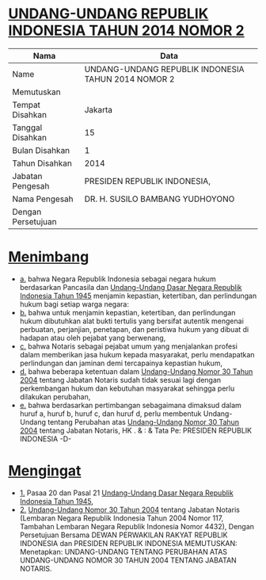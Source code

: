 # [UNDANG-UNDANG REPUBLIK INDONESIA TAHUN 2014 NOMOR 2](http://example.org/legal/document/uu/2014/2)

| Nama | Data |
| ------ | ----- |
|Name|UNDANG-UNDANG REPUBLIK INDONESIA TAHUN 2014 NOMOR 2|
|Memutuskan||
|Tempat Disahkan|Jakarta|
|Tanggal Disahkan|15|
|Bulan Disahkan|1|
|Tahun Disahkan|2014|
|Jabatan Pengesah|PRESIDEN REPUBLIK INDONESIA,|
|Nama Pengesah|DR. H. SUSILO BAMBANG YUDHOYONO|
|Dengan Persetujuan||
# [Menimbang](http://example.org/legal/document/uu/2014/2/menimbang)

* [a.](http://example.org/legal/document/uu/2014/2/menimbang/point/a) bahwa Negara Republik Indonesia sebagai negara hukum berdasarkan Pancasila dan [Undang-Undang Dasar Negara Republik Indonesia Tahun 1945](http://example.org/legal/document/uu) menjamin kepastian, ketertiban, dan perlindungan hukum bagi setiap warga negara:
* [b.](http://example.org/legal/document/uu/2014/2/menimbang/point/b) bahwa untuk menjamin kepastian, ketertiban, dan perlindungan hukum dibutuhkan alat bukti tertulis yang bersifat autentik mengenai perbuatan, perjanjian, penetapan, dan peristiwa hukum yang dibuat di hadapan atau oleh pejabat yang berwenang,
* [c.](http://example.org/legal/document/uu/2014/2/menimbang/point/c) bahwa Notaris sebagai pejabat umum yang menjalankan profesi dalam memberikan jasa hukum kepada masyarakat, perlu mendapatkan perlindungan dan jaminan demi tercapainya kepastian hukum,
* [d.](http://example.org/legal/document/uu/2014/2/menimbang/point/d) bahwa beberapa ketentuan dalam [Undang-Undang Nomor 30 Tahun 2004](http://example.org/legal/document/uu/2004/30) tentang Jabatan Notaris sudah tidak sesuai lagi dengan perkembangan hukum dan kebutuhan masyarakat sehingga perlu dilakukan perubahan,
* [e.](http://example.org/legal/document/uu/2014/2/menimbang/point/e) bahwa berdasarkan pertimbangan sebagaimana dimaksud dalam huruf a, huruf b, huruf c, dan huruf d, perlu membentuk Undang-Undang tentang Perubahan atas [Undang-Undang Nomor 30 Tahun 2004](http://example.org/legal/document/uu/2004/30) tentang Jabatan Notaris, HK . & : & Tata Pe: PRESIDEN REPUBLIK INDONESIA -D-
# [Mengingat](http://example.org/legal/document/uu/2014/2/mengingat)

* [1.](http://example.org/legal/document/uu/2014/2/mengingat/point/0001) Pasaa 20 dan Pasal 21 [Undang-Undang Dasar Negara Republik Indonesia Tahun 1945](http://example.org/legal/document/uu),
* [2.](http://example.org/legal/document/uu/2014/2/mengingat/point/0002) [Undang-Undang Nomor 30 Tahun 2004](http://example.org/legal/document/uu/2004/30) tentang Jabatan Notaris (Lembaran Negara Republik Indonesia Tahun 2004 Nomor 117, Tambahan Lembaran Negara Republik Indonesia Nomor 4432), Dengan Persetujuan Bersama DEWAN PERWAKILAN RAKYAT REPUBLIK INDONESIA dan PRESIDEN REPUBLIK INDONESIA MEMUTUSKAN: Menetapkan: UNDANG-UNDANG TENTANG PERUBAHAN ATAS UNDANG-UNDANG NOMOR 30 TAHUN 2004 TENTANG JABATAN NOTARIS.